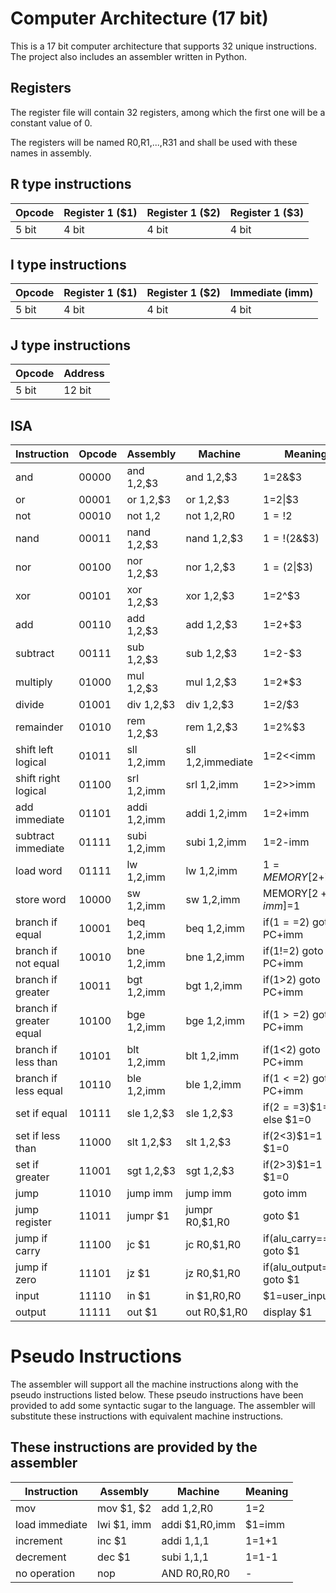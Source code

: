 # Computer Architecture (17 bit)

This is a 17 bit computer architecture that supports 32 unique instructions. The project also includes an assembler written in Python.

## Registers
The register file will contain 32 registers, among which the first one will be a constant value of 0.

The registers will be named R0,R1,...,R31 and shall be used with these names in assembly.

## R type instructions
|Opcode |Register 1 ($1) |Register 1 ($2)  |Register 1 ($3) |
---| --- | ---| ---|
5 bit | 4 bit | 4 bit | 4 bit|

## I type instructions
|Opcode |Register 1 ($1) |Register 1 ($2)  |Immediate (imm) |
---| --- | ---| ---|
5 bit | 4 bit | 4 bit | 4 bit|

## J type instructions
|Opcode |Address |
---| --- |
5 bit | 12 bit|

## ISA

|Instruction |Opcode |Assembly  |Machine |Meaning |
--- | --- | ---| ---| ---|
|and|00000|and $1,$2,$3|and $1,$2,$3|$1=$2&$3|
|or|00001|or $1,$2,$3|or $1,$2,$3|$1=$2\|$3|
|not|00010|not $1,$2|not $1,$2,R0|$1=!$2|
|nand|00011|nand $1,$2,$3|nand $1,$2,$3|$1=!($2&$3)|
|nor|00100|nor $1,$2,$3|nor $1,$2,$3|$1=($2\|$3)|
|xor|00101|xor $1,$2,$3|xor $1,$2,$3|$1=$2^$3|
|add|00110|add $1,$2,$3|add $1,$2,$3|$1=$2+$3|
|subtract|00111|sub $1,$2,$3|sub $1,$2,$3|$1=$2-$3|
|multiply|01000|mul $1,$2,$3|mul $1,$2,$3|$1=$2*$3|
|divide|01001|div $1,$2,$3|div $1,$2,$3|$1=$2/$3|
|remainder|01010|rem $1,$2,$3|rem $1,$2,$3|$1=$2%$3|
|shift left logical|01011|sll $1,$2,imm|sll $1,$2,immediate|$1=$2<<imm|
|shift right logical|01100|srl $1,$2,imm|srl $1,$2,imm|$1=$2>>imm|
|add immediate|01101|addi $1,$2,imm|addi $1,$2,imm|$1=$2+imm|
|subtract immediate|01111|subi $1,$2,imm|subi $1,$2,imm|$1=$2-imm|
|load word|01111|lw $1,$2,imm|lw $1,$2,imm|$1 = MEMORY[$2+imm]|
|store word|10000|sw $1,$2,imm|sw $1,$2,imm|MEMORY[$2+imm]=$1|
|branch if equal|10001|beq $1,$2,imm|beq $1,$2,imm|if($1==$2) goto PC+imm|
|branch if not equal|10010|bne $1,$2,imm|bne $1,$2,imm|if($1!=$2) goto PC+imm|
|branch if greater|10011|bgt $1,$2,imm|bgt $1,$2,imm|if($1>$2) goto PC+imm|
|branch if greater equal|10100|bge $1,$2,imm|bge $1,$2,imm|if($1>=$2) goto PC+imm|
|branch if less than|10101|blt $1,$2,imm|blt $1,$2,imm|if($1<$2) goto PC+imm|
|branch if less equal|10110|ble $1,$2,imm|ble $1,$2,imm|if($1<=$2) goto PC+imm|
|set if equal|10111|sle $1,$2,$3|sle $1,$2,$3|if($2==$3)$1=1 else $1=0|
|set if less than|11000|slt $1,$2,$3|slt $1,$2,$3|if($2<$3)$1=1 else $1=0|
|set if greater|11001|sgt $1,$2,$3|sgt $1,$2,$3|if($2>$3)$1=1 else $1=0|
|jump|11010|jump imm|jump imm|goto imm|
|jump register|11011|jumpr $1|jumpr R0,$1,R0|goto $1|
|jump if carry|11100|jc $1|jc R0,$1,R0|if(alu_carry==1) goto $1|
|jump if zero|11101|jz $1|jz R0,$1,R0|if(alu_output==0) goto $1|
|input|11110|in $1|in $1,R0,R0|$1=user_input|
|output|11111|out $1|out R0,$1,R0|display $1|

# Pseudo Instructions
The assembler will support all the machine instructions along with the pseudo instructions listed below. These pseudo instructions have been provided to add some syntactic sugar to the language. The assembler will substitute these instructions with equivalent machine instructions.
## These instructions are provided by the assembler
|Instruction| Assembly  |Machine |Meaning |
--- | --- | ---| ---|
|mov|mov $1, $2|add $1,$2,R0|$1=$2|
load immediate|lwi $1, imm|addi $1,R0,imm|$1=imm|
increment|inc $1|addi $1,$1,1|$1=$1+1|
decrement|dec $1|subi $1,$1,1|$1=$1-1|
|no operation|nop|AND R0,R0,R0|-|